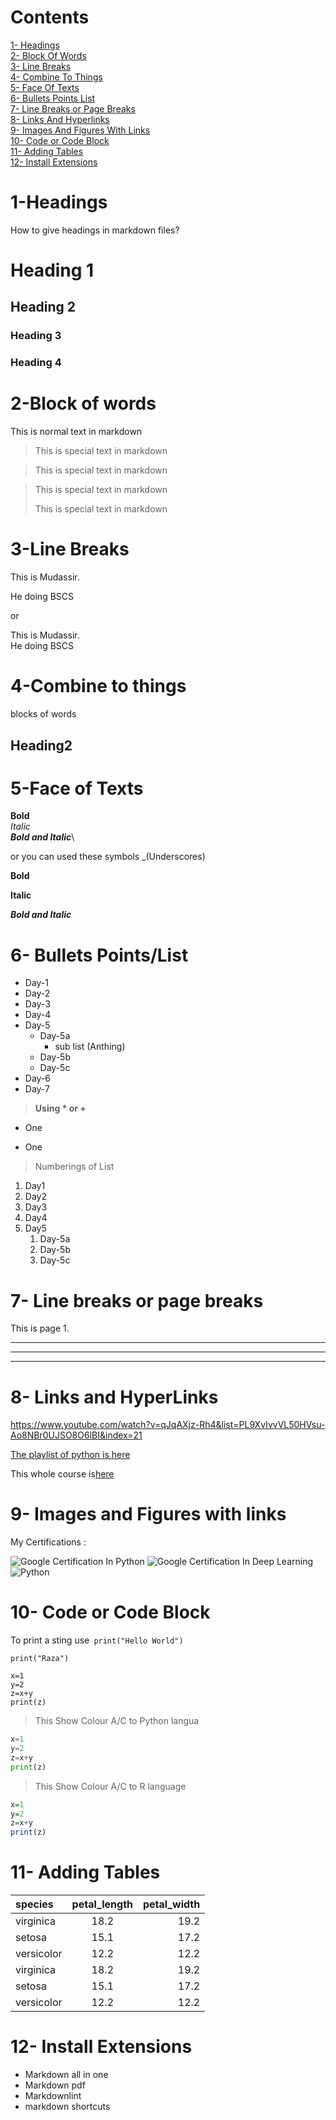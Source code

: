 <!-- ctrl+shiht+p or ctrl+k+v for preview side-->
# Contents

[1- Headings](#1-headings)\
[2- Block Of Words](#2-block-of-words)\
[3- Line Breaks](#3-line-breaks)\
[4- Combine To Things](#4-combine-to-things)\
[5- Face Of Texts](#5-face-of-texts)\
[6- Bullets Points List](#6--bullets-pointslist)\
[7- Line Breaks or Page Breaks](#7--line-breaks-or-page-breaks)\
[8- Links And Hyperlinks](#8--links-and-hyperlinks)\
[9- Images And Figures With Links](#9--images-and-figures-with-links)\
[10- Code or Code Block](#10--code-or-code-block)\
[11- Adding Tables](#11--adding-tables)\
[12- Install Extensions](#13--install-extensions)







# 1-Headings
How to give headings in markdown files?


# Heading 1
## Heading 2
### Heading 3
### Heading 4

# 2-Block of words

This is normal text in markdown
>This is special text in markdown

>This is special text in markdown

>This is special text in markdown
>
>This is special text in markdown




# 3-Line Breaks

This is Mudassir.

He doing BSCS

or

This is Mudassir.\
He doing BSCS

# 4-Combine to things

blocks of words

## Heading2

# 5-Face of Texts
**Bold**\
*Italic*\
***Bold and Italic***\

or you can used these symbols
_(Underscores)

__Bold__

__Italic__

___Bold and Italic___


# 6- Bullets Points/List
- Day-1
- Day-2
- Day-3
- Day-4
- Day-5
   - Day-5a 
      - sub list (Anthing)
   - Day-5b
   - Day-5c
- Day-6
- Day-7

>__Using * or +__

* One
+ One

>Numberings of List

1. Day1
2. Day2
3. Day3
1. Day4
1. Day5
    1. Day-5a
    1. Day-5b
    1. Day-5c

# 7- Line breaks or page breaks

This is page 1.

---
___

***

# 8- Links and HyperLinks
<https://www.youtube.com/watch?v=qJqAXjz-Rh4&list=PL9XvIvvVL50HVsu-Ao8NBr0UJSO8O6lBI&index=21>

[The playlist of python is here](https://www.youtube.com/watch?v=qJqAXjz-Rh4&list=PL9XvIvvVL50HVsu-Ao8NBr0UJSO8O6lBI&index=21)


[Codanics]: https://www.youtube.com/watch?v=qJqAXjz-Rh4&list=PL9XvIvvVL50HVsu-Ao8NBr0UJSO8O6lBI&index=21


This whole course is[here][Codanics]

# 9- Images and Figures with links

My Certifications :

![Google Certification In Python](google_crash_course_python.png) 
![Google Certification In Deep Learning](Google_Certification_Deeplearning%20.png)
![Python](https://www.freecodecamp.org/news/content/images/size/w2000/2022/03/comments-python.jpg) 


# 10- Code or Code Block
To print a sting use` print("Hello World")`

```
print("Raza") 
```

```
x=1
y=2
z=x+y
print(z)
```
>This Show Colour A/C to Python langua
```python
x=1
y=2
z=x+y
print(z)
```
>This Show Colour A/C to R language

```r
x=1
y=2
z=x+y
print(z)
```

# 11- Adding Tables

| species | petal_length | petal_width |
| :------- | :------------: | ----------: |  
| virginica |  18.2       |   19.2        |
| setosa |  15.1       |   17.2        |
| versicolor |  12.2       |   12.2        |
| virginica |  18.2       |   19.2        |
| setosa |  15.1       |   17.2        |
| versicolor |  12.2       |   12.2        |



# 12- Install Extensions

- Markdown all in one 
- Markdown pdf
- Markdownlint
- markdown shortcuts

<!--  Ctrl b -->
<!-- **Bold** \
_Italic_  
 <!-- Ctrl i -->
<!-- **_Bold And Italic_** -->

<!-- Ctrl i + b 

<!-- [Link ](https://www.youtube.com/watch?v=qJqAXjz-Rh4&list=PL9XvIvvVL50HVsu-Ao8NBr0UJSO8O6lBI&index=21)

![Image](Google_Certification_Deeplearning%20.png )
![image](google_crash_course_python.png) --> 